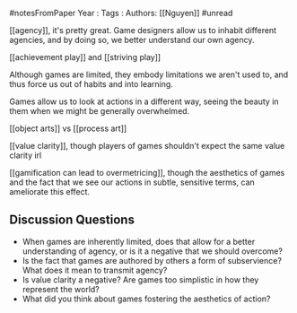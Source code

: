 #notesFromPaper
Year   :
Tags   :
Authors: [[Nguyen]]
#unread 

[[agency]], it's pretty great. Game designers allow us to inhabit different agencies, and by doing so, we better understand our own agency.

[[achievement play]] and [[striving play]]

Although games are limited, they embody limitations we aren't used to, and thus force us out of habits and into learning.

Games allow us to look at actions in a different way, seeing the beauty in them when we might be generally overwhelmed.

[[object arts]] vs [[process art]]

[[value clarity]], though players of games shouldn't expect the same value clarity irl

[[gamification can lead to overmetricing]], though the aesthetics of games and the fact that we see our actions in subtle, sensitive terms, can ameliorate this effect.

Discussion Questions
--------------------

 - When games are inherently limited, does that allow for a better understanding of agency, or is it a negative that we should overcome?
 - Is the fact that games are authored by others a form of subservience? What does it mean to transmit agency?
 - Is value clarity a negative? Are games too simplistic in how they represent the world?
 - What did you think about games fostering the aesthetics of action?
